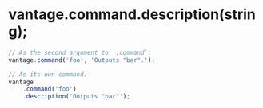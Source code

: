 # vantage.command.description(string);

```js
// As the second argument to `.command`:
vantage.command('foo', 'Outputs "bar".');

// As its own command.
vantage
	.command('foo')
	.description('Outputs "bar"');
```